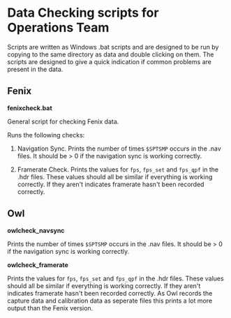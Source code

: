 # Data Checking scripts for Operations Team #

Scripts are written as Windows .bat scripts and are designed to be run by copying to the same directory as data and double clicking on them.
The scripts are designed to give a quick indication if common problems are present in the data.

## Fenix ##

**fenixcheck.bat**

General script for checking Fenix data.

Runs the following checks:

1) Navigation Sync. Prints the number of times `$SPTSMP` occurs in the .nav files. It should be > 0 if the navigation sync is working correctly.

2) Framerate Check. Prints the values for `fps`, `fps_set` and `fps_qpf` in the .hdr files. These values should all be similar if everything is working correctly. If they aren't indicates framerate hasn't been recorded correctly.

## Owl ##

**owlcheck_navsync**

Prints the number of times `$SPTSMP` occurs in the .nav files. It should be > 0 if the navigation sync is working correctly.

**owlcheck_framerate**

Prints the values for `fps`, `fps_set` and `fps_qpf` in the .hdr files. These values should all be similar if everything is working correctly. If they aren't indicates framerate hasn't been recorded correctly. As Owl records the capture data and calibration data as seperate files this prints a lot more output than the Fenix version.


